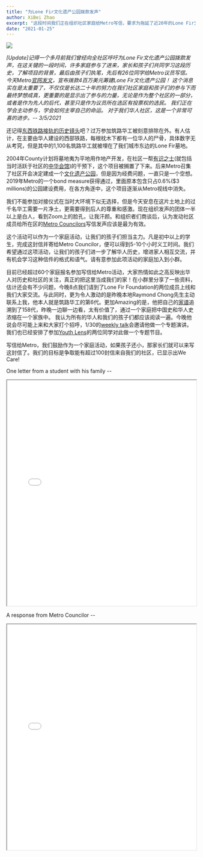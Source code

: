 ```yaml
---
title: "为Lone Fir文化遗产公园拨款发声"
author: XiBei Zhao
excerpt: "这段时间我们正在组织社区家庭给Metro写信，要求为拖延了近20年的Lone Fir文化遗产公园提供资金，想想1,100名华工曾经被埋葬在那里，县政府曾经无视华人的基本尊严在那上面建楼，后来更是推到旧楼要开发成公寓楼群，当时的中华会馆和社区有识之士挺身而出阻止了政府的做法，希望今天通过我们的努力最终实现建设文化遗产公园的梦想。"
date: "2021-01-25"
---
```


![](https://res.cloudinary.com/dhngj18do/image/upload/f_auto,q_auto/v1/images/Wechat%20Image_20210306085717)

*[Update]记得一个多月前我们曾经向全社区呼吁为Lone Fir文化遗产公园拨款发声，在这关键的一段时间，许多家庭参与了进来，家长和孩子们共同学习这段历史，了解项目的背景，最后由孩子们执笔，先后有26位同学给Metro议员写信。 今天Metro[官网发文](https://www.oregonmetro.gov/news/work-begin-lone-fir-cemeterys-cultural-heritage-garden-block-14)，宣布拨款4百万美元筹建Lone Fir文化遗产公园！ 这个消息实在是太重要了，不仅仅是长达二十年的努力在我们社区家庭和孩子们的参与下而最终梦想成真，更重要的是显示出了参与的力量，无论是作为整个社区的一部分，或者是作为先人的后代，甚至只是作为议员所在选区有投票权的选民。 我们正在学会主动参与，学会如何主宰自己的命运。 对于我们华人社区，这是一个非常可喜的进步。-- 3/5/2021*


还记得[东西铁路接轨的历史镜头](https://www.nps.gov/gosp/learn/historyculture/a-moment-in-time.htm)吧？过万参加筑路华工被刻意排除在外。有人估计，在主要由华人建设的西部铁路，每根枕木下都有一位华人的尸骨，具体数字无从考究，但是其中的1,100名筑路华工就被埋在了我们城市东边的Lone Fir墓地。

2004年County计划将墓地夷为平地用作地产开发，在社区一帮[有识之士](http://lonefir.org/)(就包括当时活跃于社区的[中华会馆](https://www.oregonccba.org/))的干预下，这个项目被搁置了下来。后来Metro召集了社区开会决定建成一个[文化遗产公园](http://lonefir.org/cultural-heritage-garden/)，但是因为经费问题，一直只是一个空想。2019年Metro的一个bond measure获得通过，里面原本包含只占0.6%($3 millions)的公园建设费用，在各方角逐中，这个项目逐渐从Metro视线中消失。

我们不能参加对接仪式在当时大环境下似无选择，但是今天安息在这片土地上的过千名华工需要一片净土，更需要得到后人的尊重和感激。现在组织发声的团体一半以上是白人，看到Zoom上的脸孔，让我汗颜。和组织者们商谈后，认为发动社区成员给所在区的[Metro Councilors](https://www.oregonmetro.gov/about-metro/metro-council/find-your-councilor)写信发声应该是最为有效。

这个活动可以作为一个家庭活动，让我们的孩子们担当主力。凡是初中以上的学生，完成这封信并寄给Metro Councilor，便可以得到5-10个小时义工时间。我们希望通过这项活动，让我们的孩子们进一步了解华人历史，增进家人相互交流，并有机会学习这种信件的格式和语气。请有意参加此项活动的家庭加入到小群。


目前已经超过60个家庭报名参加写信给Metro活动，大家热情如此之高反映出华人对历史和社区的关注，真正的把这里当成我们的家！在小群里分享了一些资料，估计还会有不少问题，今晚8点我们请到了Lone Fir Foundation的两位成员上线和我们大家交流。与此同时，更为令人激动的是昨晚本地Raymond Chong先生主动联系上我，他本人就是筑路华工的第6代。更加Amazing的是，他把自己的[家谱](https://www.mychinaroots.com/samples/zhang-odyssey/ancestors.html)追溯到了158代，昨晚一边聊一边看，太有价值了，通过一个家庭把中国史和华人史浓缩在一个家族中。 我认为所有的华人和我们的孩子们都应该阅读一遍。今晚他说会尽可能上来和大家打个招呼，1/30的[weekly talk](http://pdxchinese.org/weeklytalk/)会邀请他做一个专题演讲。我们也已经安排了参加[Youth Lens](http://pdxchinese.org/youthlens/)的两位同学对此做一个专题节目。

写信给Metro，我们鼓励作为一个家庭活动，如果孩子还小，那家长们就可以来写这封信了。我们的目标是争取能有超过100封信来自我们的社区，已显示出We Care!

One letter from a student with his family --

<iframe src="{{ site.url }}/assets/pdf/letter-to-metro-1.pdf" style="width: 100%; height: 600px"></iframe>

A response from Metro Councilor --

<iframe src="{{ site.url }}/assets/pdf/letter-to-metro-2.pdf" style="width: 100%; height: 600px"></iframe>
